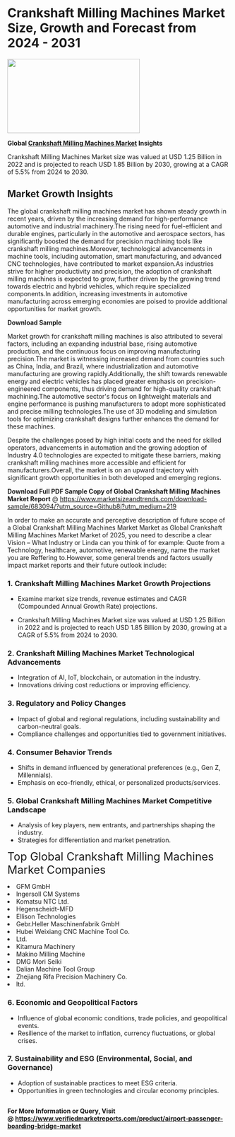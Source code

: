 <H1>Crankshaft Milling Machines Market Size, Growth and Forecast from 2024 - 2031</H1><img class="aligncenter size-medium wp-image-584254" src="https://thirdeyenews.in/wp-content/uploads/2024/09/Global-Market-Research-300x168.jpeg" alt="" width="300" height="168" /><p><strong>Global&nbsp;<a href="https://www.marketsizeandtrends.com/download-sample/683094/?utm_source=Github8j?utm_medium=219">Crankshaft Milling Machines Market</a> Insights</strong></p><p>Crankshaft Milling Machines Market size was valued at USD 1.25 Billion in 2022 and is projected to reach USD 1.85 Billion by 2030, growing at a CAGR of 5.5% from 2024 to 2030.</p><p><h2>Market Growth Insights</h2> <p>The global crankshaft milling machines market has shown steady growth in recent years, driven by the increasing demand for high-performance automotive and industrial machinery.The rising need for fuel-efficient and durable engines, particularly in the automotive and aerospace sectors, has significantly boosted the demand for precision machining tools like crankshaft milling machines.Moreover, technological advancements in machine tools, including automation, smart manufacturing, and advanced CNC technologies, have contributed to market expansion.As industries strive for higher productivity and precision, the adoption of crankshaft milling machines is expected to grow, further driven by the growing trend towards electric and hybrid vehicles, which require specialized components.In addition, increasing investments in automotive manufacturing across emerging economies are poised to provide additional opportunities for market growth.</p> <p><strong>Download Sample</strong></p> <p>Market growth for crankshaft milling machines is also attributed to several factors, including an expanding industrial base, rising automotive production, and the continuous focus on improving manufacturing precision.The market is witnessing increased demand from countries such as China, India, and Brazil, where industrialization and automotive manufacturing are growing rapidly.Additionally, the shift towards renewable energy and electric vehicles has placed greater emphasis on precision-engineered components, thus driving demand for high-quality crankshaft machining.The automotive sector's focus on lightweight materials and engine performance is pushing manufacturers to adopt more sophisticated and precise milling technologies.The use of 3D modeling and simulation tools for optimizing crankshaft designs further enhances the demand for these machines.</p> <p>Despite the challenges posed by high initial costs and the need for skilled operators, advancements in automation and the growing adoption of Industry 4.0 technologies are expected to mitigate these barriers, making crankshaft milling machines more accessible and efficient for manufacturers.Overall, the market is on an upward trajectory with significant growth opportunities in both developed and emerging regions.</p> <p><span class=""><strong>Download Full PDF Sample Copy of Global Crankshaft Milling Machines Market Report</strong> @ <a href="https://www.marketsizeandtrends.com/download-sample/683094/?utm_source=Github8j?utm_medium=219" target="_blank">https://www.marketsizeandtrends.com/download-sample/683094/?utm_source=Github8j?utm_medium=219</a></span></p><p>In order to make an accurate and perceptive description of future scope of a Global&nbsp;Crankshaft Milling Machines Market Market as Global&nbsp;Crankshaft Milling Machines Market Market of 2025, you need to describe a clear Vision &ndash; What Industry or Linda can you think of for example: Quote from a Technology, healthcare, automotive, renewable energy, name the market you are Reffering to.However, some general trends and factors usually impact market reports and their future outlook include:</p><h3>1.&nbsp;<strong>Crankshaft Milling Machines Market Growth Projections</strong></h3><ul><li>Examine market size trends, revenue estimates and CAGR (Compounded Annual Growth Rate) projections.</li><li><p>Crankshaft Milling Machines Market size was valued at USD 1.25 Billion in 2022 and is projected to reach USD 1.85 Billion by 2030, growing at a CAGR of 5.5% from 2024 to 2030.</p></li></ul><h3>2.&nbsp;<strong>Crankshaft Milling Machines Market Technological Advancements</strong></h3><ul><li>Integration of AI, IoT, blockchain, or automation in the industry.</li><li>Innovations driving cost reductions or improving efficiency.</li></ul><h3>3.&nbsp;<strong>Regulatory and Policy Changes</strong></h3><ul><li>Impact of global and regional regulations, including sustainability and carbon-neutral goals.</li><li>Compliance challenges and opportunities tied to government initiatives.</li></ul><h3>4.&nbsp;<strong>Consumer Behavior Trends</strong></h3><ul><li>Shifts in demand influenced by generational preferences (e.g., Gen Z, Millennials).</li><li>Emphasis on eco-friendly, ethical, or personalized products/services.</li></ul><h3>5.&nbsp;<strong>Global Crankshaft Milling Machines Market Competitive Landscape</strong></h3><ul><li>Analysis of key players, new entrants, and partnerships shaping the industry.</li><li>Strategies for differentiation and market penetration.</li></ul><p data-pm-slice="1 1 []"><span style="color: inherit; font-family: inherit; font-size: 25px;">Top Global Crankshaft Milling Machines Market Companies</span></p><div class="" data-test-id=""><p><li>GFM GmbH</li><li> Ingersoll CM Systems</li><li> Komatsu NTC Ltd.</li><li> Hegenscheidt-MFD</li><li> Ellison Technologies</li><li> Gebr.Heller Maschinenfabrik GmbH</li><li> Hubei Weixiang CNC Machine Tool Co.</li><li> Ltd.</li><li> Kitamura Machinery</li><li> Makino Milling Machine</li><li> DMG Mori Seiki</li><li> Dalian Machine Tool Group</li><li> Zhejiang Rifa Precision Machinery Co.</li><li>ltd.</li></p></div><h3>6.&nbsp;<strong>Economic and Geopolitical Factors</strong></h3><ul><li>Influence of global economic conditions, trade policies, and geopolitical events.</li><li>Resilience of the market to inflation, currency fluctuations, or global crises.</li></ul><h3>7.&nbsp;<strong>Sustainability and ESG (Environmental, Social, and Governance)</strong></h3><ul><li>Adoption of sustainable practices to meet ESG criteria.</li><li>Opportunities in green technologies and circular economy principles.</li></ul><h2><strong style="font-size: 14px;">For More Information or Query, Visit @&nbsp;</strong><a style="background-color: #ffffff; font-size: 14px;" href="https://www.marketsizeandtrends.com/report/crankshaft-milling-machines-market/" target="_blank">https://www.verifiedmarketreports.com/product/airport-passenger-boarding-bridge-market</a></h2>